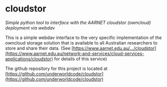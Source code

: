 # cloudstor

_Simple python tool to interface with the AARNET cloudstor (owncloud) deployment via webdav_

This is a simple webdav interface to the very specific implementation of the owncloud storage
solution that is available to all Australian researchers to store and share their data.
(See [https://www.aarnet.edu.au/.../cloudstor](https://www.aarnet.edu.au/network-and-services/cloud-services-applications/cloudstor) for details of this service)

The github repository for this project is located at [https://github.com/underworldcode/cloudstor](https://github.com/underworldcode/cloudstor)
